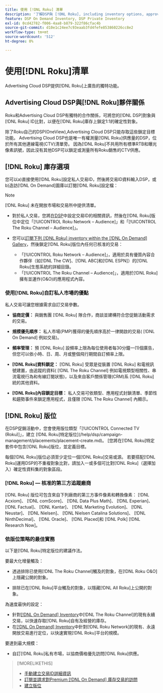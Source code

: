 ```yaml
---
title: 使用 [!DNL Roku] 清單
description: '了解DSP與 [!DNL Roku], including inventory options, approved third-party tracking vendors, and best practices for [!DNL Roku]特定版位的合作關係。 '
feature: DSP On Demand Inventory, DSP Private Inventory
exl-id: 0cd42782-f006-4aa8-b879-322f86cfac4b
source-git-commit: d10e1c24ee7c93eaab3fd4fefe853860226cc8e2
workflow-type: tm+mt
source-wordcount: '512'
ht-degree: 0%

---
```


# 使用[!DNL Roku]清單

Advertising Cloud DSP提供[!DNL Roku]上廣告的獨特功能。

## Advertising Cloud DSP與[!DNL Roku]夥伴關係

Roku和Advertising Cloud DSP有獨特的合作關係，可將您的[!DNL DSP]對象與[!DNL Roku] ID比對，以便在[!DNL Roku]庫存上鎖定1:1的確定性對象。

除了Roku自己的DSP(OneView),Advertising Cloud DSP只能存取這些鎖定目標功能。 Advertising Cloud DSP也是唯一有權測量[!DNL Roku]供應量的DSP，位於所有其他連線電視(CTV)清單旁。 因為[!DNL Roku]不共用所有標準RTB和曝光像素訊號，因此沒有其他DSP可以鎖定或測量所有Roku銷售的CTV供應。

## [!DNL Roku] 庫存選項

您可以a)直接使用[!DNL Roku]設定私人交易ID，然後將交易ID資料輸入DSP，或b)造訪[!DNL On Demand]圖庫以訂閱[!DNL Roku]設定檔：

>[!NOTE]
>
>[!DNL Roku] 未在開放市場和交易所中提供清單。

* 對於私人交易，您將[在DSP](/help/dsp/inventory/deal-id-create.md)中設定交易ID的相關資訊，然後在[!DNL Roku]版位中定位「[!UICONTROL Roku Network – Audience]」和「[!UICONTROL The Roku Channel – Audience]」。<!-- Or do you target the deal ID?? I see those strings for Roku On Demand inventory. Clarify if all Roku private deals will show up as one or the other of these in Roku Private inventory in Roku placement settings. -->

* 您可以[訂閱下列 [!DNL Roku] inventory within the [!DNL On Demand] Gallery](/help/dsp/inventory/on-demand-inventory-subscribe.md)，然後鎖定[!DNL Roku]版位內任何已核准的交易：

   * 「[!UICONTROL Roku Network – Audience]」，適用於具有優質內容合作夥伴（如[!DNL The CW]、[!DNL ABC]和[!DNL ESPN]）的[!DNL Roku]生態系統的詳細目錄。
   * 「[!UICONTROL The Roku Channel – Audience]」，適用於[!DNL Roku]擁有並運作(O&amp;O)的應用程式內容。

### 使用[!DNL Roku]自訂私人市場的優點

私人交易可讓您根據需求自訂交易參數。

* **協商定價：** 與銷售團 [!DNL Roku] 隊合作，商談並建構符合您促銷活動需求的交易。

* **規模優先順序：** 私人市場(PMP)獲得的優先順序高於一律開啟的交易( [!DNL On Demand] 例如交易)。

* **頻率管理：** 預 [!DNL Roku] 設頻率上限為每位使用者每30分鐘一(1)個廣告，但您可以依小時、日、周、月或整個飛行期間自訂頻率上限。<!-- Within the DSP placement settings? NO - you negotiate this with Roku, but Christine to confirm with Amanda whether you should be able to edit this in placement. -->

* **[!DNL Roku]資料鎖定：** [!DNL Roku] 受眾是從裝置 [!DNL Roku] 和電視訊號建置，由追蹤的資料( [!DNL The Roku Channel] 例如電視類型相關性、串流電視行為和有線訂閱狀態)，以及來自客戶關係管理(CRM)系 [!DNL Roku] 統的其他資料。

* **[!DNL Roku]內容鎖定目標：** 私人交易可依類型、應用程式封鎖清單、季節性和趨勢事件來鎖定應用程式，且僅限 [!DNL The Roku Channel] 內顯示。

## [!DNL Roku] 版位

在DSP促銷活動中，您會使用版位類型「[!UICONTROL Connected TV (Roku)]」，建立 [!DNL Roku]特定版位](/help/dsp/campaign-management/placements/placement-create.md)。 [您將在[!DNL Roku]特定套件中包含[!DNL Roku]版位，並定義目標。

每個[!DNL Roku]版位必須至少定位一個[!DNL Roku]交易或源。 若要搭配[!DNL Roku]運用DSP的不重複對象比對，請加入一或多個可比對[!DNL Roku]（選擇加入）確定性資料集的對象區段。

### [!DNL Roku] — 核准的第三方追蹤廠商

[!DNL Roku] 版位可包含來自下列廠商的第三方事件像素和轉換像素：  [!DNL Acxiom]、  [!DNL comScore]、  [!DNL Data Plus Math]、  [!DNL Experian]、  [!DNL Factual]、  [!DNL Kantar]、  [!DNL Marketing Evolution]、  [!DNL Neustar]、  [!DNL Nielsen]、  [!DNL Nielsen Catalina Solutions]、  [!DNL NinthDecimal]、  [!DNL Oracle]、  [!DNL Placed]和 [!DNL Polk] [!DNL Research Now]。

### 依版位策略的最佳實務

以下是[!DNL Roku]特定版位的建議作法。

要最大化增量觸及：

* 透過排除已使用[!DNL The Roku Channel]觸及的對象，在[!DNL Roku O&O]上隱藏公開的對象。

* 排除已在[!DNL Roku]平台觸及的對象，以隱藏[!DNL All Roku]上公開的對象。

為速度最快的設定：

* 針對[[!DNL On Demand] Inventory](/help/dsp/inventory/on-demand-inventory-subscribe.md)中[!DNL The Roku Channel]的現有永續交易，以快速存取[!DNL Roku]自有及經營的庫存。
* 在[[!DNL On Demand] Inventory](/help/dsp/inventory/on-demand-inventory-subscribe.md)中針對[!DNL Roku Network]的現有、永遠開放交易進行定位，以快速實現[!DNL Roku]平台的規模。

要達到最大規模：

* 自訂[!DNL Roku]私有市場，以協商價格優先訪問[!DNL Roku]供應。

>[!MORELIKETHIS]
>
>* [手動建立交易ID詳細資訊](/help/dsp/inventory/deal-id-create.md)
> * [訂閱並請求對Premium [!DNL On Demand] 庫存交易的訪問](/help/dsp/inventory/on-demand-inventory-subscribe.md)
>* [建立版位](/help/dsp/campaign-management/placements/placement-create.md)

